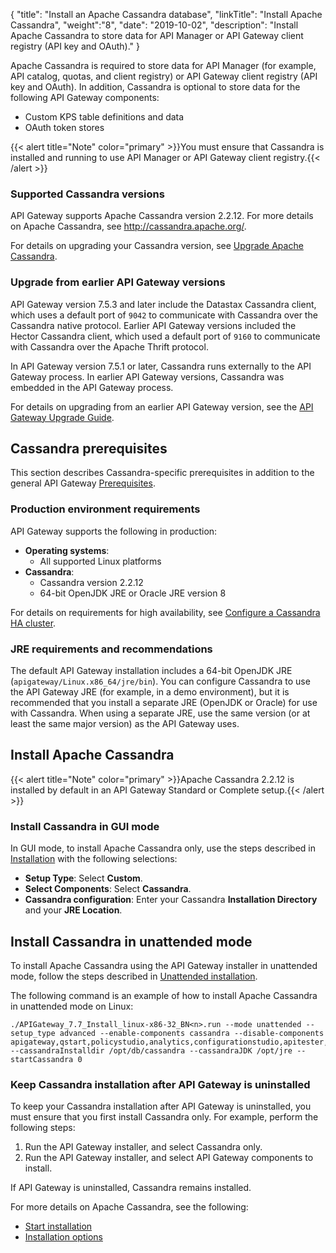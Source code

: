 {
"title": "Install an Apache Cassandra database",
"linkTitle": "Install Apache Cassandra",
"weight":"8",
"date": "2019-10-02",
"description": "Install Apache Cassandra to store data for API Manager or API Gateway client registry (API key and OAuth)."
}

Apache Cassandra is required to store data for API Manager (for example, API catalog, quotas, and client registry) or API Gateway client registry (API key and OAuth). In addition, Cassandra is optional to store data for the following API Gateway components:

* Custom KPS table definitions and data
* OAuth token stores

{{< alert title="Note" color="primary" >}}You must ensure that Cassandra is installed and running to use API Manager or API Gateway client registry.{{< /alert >}}

### Supported Cassandra versions

API Gateway supports Apache Cassandra version 2.2.12. For more details on Apache Cassandra, see <http://cassandra.apache.org/>.

For details on upgrading your Cassandra version, see [Upgrade Apache Cassandra](/docs/apim_installation/apigw_upgrade/upgrade_cassandra/).

### Upgrade from earlier API Gateway versions

API Gateway version 7.5.3 and later include the Datastax Cassandra client, which uses a default port of `9042` to communicate with Cassandra over the Cassandra native protocol. Earlier API Gateway versions included the Hector Cassandra client, which used a default port of `9160` to communicate with Cassandra over the Apache Thrift protocol.

In API Gateway version 7.5.1 or later, Cassandra runs externally to the API Gateway process. In earlier API Gateway versions, Cassandra was embedded in the API Gateway process.

For details on upgrading from an earlier API Gateway version, see the [API Gateway Upgrade Guide](/docs/apim_installation/apigw_upgrade/).

## Cassandra prerequisites

This section describes Cassandra-specific prerequisites in addition to the general API Gateway [Prerequisites](/docs/apim_installation/apigtw_install/system_requirements).

### Production environment requirements

API Gateway supports the following in production:

* **Operating systems**:
    * All supported Linux platforms
* **Cassandra**:
    * Cassandra version 2.2.12
    * 64-bit OpenJDK JRE or Oracle JRE version 8

For details on requirements for high availability, see [Configure a Cassandra HA cluster](/docs/cass_admin/cassandra_config/).

### JRE requirements and recommendations

The default API Gateway installation includes a 64-bit OpenJDK JRE (`apigateway/Linux.x86_64/jre/bin`). You can configure Cassandra to use the API Gateway JRE (for example, in a demo environment), but it is recommended that you install a separate JRE (OpenJDK or Oracle) for use with Cassandra. When using a separate JRE, use the same version (or at least the same major version) as the API Gateway uses.

## Install Apache Cassandra

{{< alert title="Note" color="primary" >}}Apache Cassandra 2.2.12 is installed by default in an API Gateway Standard or Complete setup.{{< /alert >}}

### Install Cassandra in GUI mode

In GUI mode, to install Apache Cassandra only, use the steps described in [Installation](/docs/apim_installation/apigtw_install/installation) with the following selections:

* **Setup Type**: Select **Custom**.
* **Select Components**: Select **Cassandra**.
* **Cassandra configuration**: Enter your Cassandra **Installation Directory** and your **JRE Location**.

## Install Cassandra in unattended mode

To install Apache Cassandra using the API Gateway installer in unattended mode, follow the steps described in [Unattended installation](/docs/apim_installation/apigtw_install/installation_unattended).

The following command is an example of how to install Apache Cassandra in unattended mode on Linux:

```
./APIGateway_7.7_Install_linux-x86-32_BN<n>.run --mode unattended --setup_type advanced --enable-components cassandra --disable-components apigateway,qstart,policystudio,analytics,configurationstudio,apitester,apimgmt,packagedeploytools --cassandraInstalldir /opt/db/cassandra --cassandraJDK /opt/jre --startCassandra 0
```

### Keep Cassandra installation after API Gateway is uninstalled

To keep your Cassandra installation after API Gateway is uninstalled, you must ensure that you first install Cassandra only. For example, perform the following steps:

1. Run the API Gateway installer, and select Cassandra only.
2. Run the API Gateway installer, and select API Gateway components to install.

If API Gateway is uninstalled, Cassandra remains installed.

For more details on Apache Cassandra, see the following:

* [Start installation](http://cassandra.apache.org/)
* [Installation options](http://docs.datastax.com/en/cassandra/2.2/)
